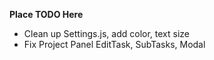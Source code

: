 **Place TODO Here**
- Clean up Settings.js, add color, text size
- Fix Project Panel EditTask, SubTasks, Modal